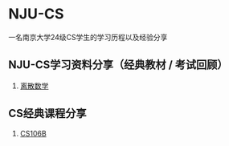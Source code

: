 # NJU-CS
一名南京大学24级CS学生的学习历程以及经验分享
## NJU-CS学习资料分享（经典教材 / 考试回顾）
1. [离散数学](./离散数学/Readme.md#离散数学)
## CS经典课程分享
1. [CS106B](./CS106b_Qt/Readme.md#cs106b)


